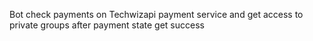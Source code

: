 Bot check payments on Techwizapi payment service and get access to private groups after payment state get success
